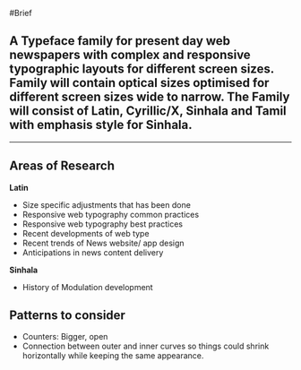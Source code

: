 #Brief

## A Typeface family for present day web newspapers with complex and responsive typographic layouts for different screen sizes. Family will contain optical sizes optimised for different screen sizes wide to narrow. The Family will consist of Latin, Cyrillic/X, Sinhala and Tamil with emphasis style for Sinhala.

---

## **Areas of Research**

**Latin** 
- Size specific adjustments that has been done
- Responsive web typography common practices
- Responsive web typography best practices
- Recent developments of web type
- Recent trends of News website/ app design
- Anticipations in news content delivery

**Sinhala**
- History of Modulation development




## Patterns to consider

- Counters: Bigger, open
- Connection between outer and inner curves so things could shrink horizontally while keeping the same appearance.
